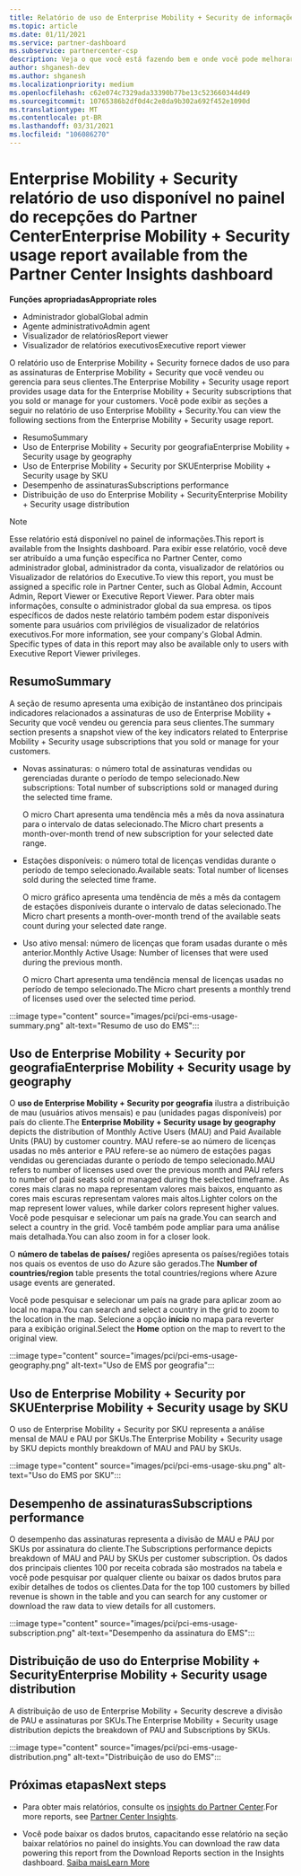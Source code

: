 ```yaml
---
title: Relatório de uso de Enterprise Mobility + Security de informações do Partner Center
ms.topic: article
ms.date: 01/11/2021
ms.service: partner-dashboard
ms.subservice: partnercenter-csp
description: Veja o que você está fazendo bem e onde você pode melhorar a respeito do uso de Enterprise Mobility + Security assinaturas que você vende ou gerencia para seus clientes.
author: shganesh-dev
ms.author: shganesh
ms.localizationpriority: medium
ms.openlocfilehash: c62e074c7329ada33390b77be13c523660344d49
ms.sourcegitcommit: 10765386b2df0d4c2e8da9b302a692f452e1090d
ms.translationtype: MT
ms.contentlocale: pt-BR
ms.lasthandoff: 03/31/2021
ms.locfileid: "106086270"
---
```

# <a name="enterprise-mobility--security-usage-report-available-from-the-partner-center-insights-dashboard"></a><span data-ttu-id="7f9af-103">Enterprise Mobility + Security relatório de uso disponível no painel do recepções do Partner Center</span><span class="sxs-lookup"><span data-stu-id="7f9af-103">Enterprise Mobility + Security usage report available from the Partner Center Insights dashboard</span></span>

<span data-ttu-id="7f9af-104">**Funções apropriadas**</span><span class="sxs-lookup"><span data-stu-id="7f9af-104">**Appropriate roles**</span></span>

- <span data-ttu-id="7f9af-105">Administrador global</span><span class="sxs-lookup"><span data-stu-id="7f9af-105">Global admin</span></span>
- <span data-ttu-id="7f9af-106">Agente administrativo</span><span class="sxs-lookup"><span data-stu-id="7f9af-106">Admin agent</span></span>
- <span data-ttu-id="7f9af-107">Visualizador de relatórios</span><span class="sxs-lookup"><span data-stu-id="7f9af-107">Report viewer</span></span>
- <span data-ttu-id="7f9af-108">Visualizador de relatórios executivos</span><span class="sxs-lookup"><span data-stu-id="7f9af-108">Executive report viewer</span></span>

<span data-ttu-id="7f9af-109">O relatório uso de Enterprise Mobility + Security fornece dados de uso para as assinaturas de Enterprise Mobility + Security que você vendeu ou gerencia para seus clientes.</span><span class="sxs-lookup"><span data-stu-id="7f9af-109">The Enterprise Mobility + Security usage report provides usage data for the Enterprise Mobility + Security subscriptions that you sold or manage for your customers.</span></span> <span data-ttu-id="7f9af-110">Você pode exibir as seções a seguir no relatório de uso Enterprise Mobility + Security.</span><span class="sxs-lookup"><span data-stu-id="7f9af-110">You can view the following sections from the Enterprise Mobility + Security usage report.</span></span>

- <span data-ttu-id="7f9af-111">Resumo</span><span class="sxs-lookup"><span data-stu-id="7f9af-111">Summary</span></span>
- <span data-ttu-id="7f9af-112">Uso de Enterprise Mobility + Security por geografia</span><span class="sxs-lookup"><span data-stu-id="7f9af-112">Enterprise Mobility + Security usage by geography</span></span>
- <span data-ttu-id="7f9af-113">Uso de Enterprise Mobility + Security por SKU</span><span class="sxs-lookup"><span data-stu-id="7f9af-113">Enterprise Mobility + Security usage by SKU</span></span>
- <span data-ttu-id="7f9af-114">Desempenho de assinaturas</span><span class="sxs-lookup"><span data-stu-id="7f9af-114">Subscriptions performance</span></span>
- <span data-ttu-id="7f9af-115">Distribuição de uso do Enterprise Mobility + Security</span><span class="sxs-lookup"><span data-stu-id="7f9af-115">Enterprise Mobility + Security usage distribution</span></span>

 > [!NOTE]
 > <span data-ttu-id="7f9af-116">Esse relatório está disponível no painel de informações.</span><span class="sxs-lookup"><span data-stu-id="7f9af-116">This report is available from the Insights dashboard.</span></span> <span data-ttu-id="7f9af-117">Para exibir esse relatório, você deve ser atribuído a uma função específica no Partner Center, como administrador global, administrador da conta, visualizador de relatórios ou Visualizador de relatórios do Executive.</span><span class="sxs-lookup"><span data-stu-id="7f9af-117">To view this report, you must be assigned a specific role in Partner Center, such as Global Admin, Account Admin, Report Viewer or Executive Report Viewer.</span></span> <span data-ttu-id="7f9af-118">Para obter mais informações, consulte o administrador global da sua empresa. os tipos específicos de dados neste relatório também podem estar disponíveis somente para usuários com privilégios de visualizador de relatórios executivos.</span><span class="sxs-lookup"><span data-stu-id="7f9af-118">For more information, see your company's Global Admin. Specific types of data in this report may also be available only to users with Executive Report Viewer privileges.</span></span>

## <a name="summary"></a><span data-ttu-id="7f9af-119">Resumo</span><span class="sxs-lookup"><span data-stu-id="7f9af-119">Summary</span></span>

<span data-ttu-id="7f9af-120">A seção de resumo apresenta uma exibição de instantâneo dos principais indicadores relacionados a assinaturas de uso de Enterprise Mobility + Security que você vendeu ou gerencia para seus clientes.</span><span class="sxs-lookup"><span data-stu-id="7f9af-120">The summary section presents a snapshot view of the key indicators related to Enterprise Mobility + Security usage subscriptions that you sold or manage for your customers.</span></span> 

- <span data-ttu-id="7f9af-121">Novas assinaturas: o número total de assinaturas vendidas ou gerenciadas durante o período de tempo selecionado.</span><span class="sxs-lookup"><span data-stu-id="7f9af-121">New subscriptions: Total number of subscriptions sold or managed during the selected time frame.</span></span>

   <span data-ttu-id="7f9af-122">O micro Chart apresenta uma tendência mês a mês da nova assinatura para o intervalo de datas selecionado.</span><span class="sxs-lookup"><span data-stu-id="7f9af-122">The Micro chart presents a month-over-month trend of new subscription for your selected date range.</span></span>

- <span data-ttu-id="7f9af-123">Estações disponíveis: o número total de licenças vendidas durante o período de tempo selecionado.</span><span class="sxs-lookup"><span data-stu-id="7f9af-123">Available seats: Total number of licenses sold during the selected time frame.</span></span>

   <span data-ttu-id="7f9af-124">O micro gráfico apresenta uma tendência de mês a mês da contagem de estações disponíveis durante o intervalo de datas selecionado.</span><span class="sxs-lookup"><span data-stu-id="7f9af-124">The Micro chart presents a month-over-month trend of the available seats count during your selected date range.</span></span>

- <span data-ttu-id="7f9af-125">Uso ativo mensal: número de licenças que foram usadas durante o mês anterior.</span><span class="sxs-lookup"><span data-stu-id="7f9af-125">Monthly Active Usage: Number of licenses that were used during the previous month.</span></span>

   <span data-ttu-id="7f9af-126">O micro Chart apresenta uma tendência mensal de licenças usadas no período de tempo selecionado.</span><span class="sxs-lookup"><span data-stu-id="7f9af-126">The Micro chart presents a monthly trend of licenses used over the selected time period.</span></span>

:::image type="content" source="images/pci/pci-ems-usage-summary.png" alt-text="Resumo de uso do EMS":::

## <a name="enterprise-mobility--security-usage-by-geography"></a><span data-ttu-id="7f9af-128">Uso de Enterprise Mobility + Security por geografia</span><span class="sxs-lookup"><span data-stu-id="7f9af-128">Enterprise Mobility + Security usage by geography</span></span>

<span data-ttu-id="7f9af-129">O **uso de Enterprise Mobility + Security por geografia** ilustra a distribuição de mau (usuários ativos mensais) e pau (unidades pagas disponíveis) por país do cliente.</span><span class="sxs-lookup"><span data-stu-id="7f9af-129">The **Enterprise Mobility + Security usage by geography** depicts the distribution of Monthly Active Users (MAU) and Paid Available Units (PAU) by customer country.</span></span> <span data-ttu-id="7f9af-130">MAU refere-se ao número de licenças usadas no mês anterior e PAU refere-se ao número de estações pagas vendidas ou gerenciadas durante o período de tempo selecionado.</span><span class="sxs-lookup"><span data-stu-id="7f9af-130">MAU refers to number of licenses used over the previous month and PAU refers to number of paid seats sold or managed during the selected timeframe.</span></span> <span data-ttu-id="7f9af-131">As cores mais claras no mapa representam valores mais baixos, enquanto as cores mais escuras representam valores mais altos.</span><span class="sxs-lookup"><span data-stu-id="7f9af-131">Lighter colors on the map represent lower values, while darker colors represent higher values.</span></span> <span data-ttu-id="7f9af-132">Você pode pesquisar e selecionar um país na grade.</span><span class="sxs-lookup"><span data-stu-id="7f9af-132">You can search and select a country in the grid.</span></span> <span data-ttu-id="7f9af-133">Você também pode ampliar para uma análise mais detalhada.</span><span class="sxs-lookup"><span data-stu-id="7f9af-133">You can also zoom in for a closer look.</span></span>

<span data-ttu-id="7f9af-134">O **número de tabelas de países/** regiões apresenta os países/regiões totais nos quais os eventos de uso do Azure são gerados.</span><span class="sxs-lookup"><span data-stu-id="7f9af-134">The **Number of countries/region** table presents the total countries/regions where Azure usage events are generated.</span></span>

<span data-ttu-id="7f9af-135">Você pode pesquisar e selecionar um país na grade para aplicar zoom ao local no mapa.</span><span class="sxs-lookup"><span data-stu-id="7f9af-135">You can search and select a country in the grid to zoom to the location in the map.</span></span> <span data-ttu-id="7f9af-136">Selecione a opção **início** no mapa para reverter para a exibição original.</span><span class="sxs-lookup"><span data-stu-id="7f9af-136">Select the **Home** option on the map to revert to the original view.</span></span>

:::image type="content" source="images/pci/pci-ems-usage-geography.png" alt-text="Uso de EMS por geografia":::

## <a name="enterprise-mobility--security-usage-by-sku"></a><span data-ttu-id="7f9af-138">Uso de Enterprise Mobility + Security por SKU</span><span class="sxs-lookup"><span data-stu-id="7f9af-138">Enterprise Mobility + Security usage by SKU</span></span>

<span data-ttu-id="7f9af-139">O uso de Enterprise Mobility + Security por SKU representa a análise mensal de MAU e PAU por SKUs.</span><span class="sxs-lookup"><span data-stu-id="7f9af-139">The Enterprise Mobility + Security usage by SKU depicts monthly breakdown of MAU and PAU by SKUs.</span></span>

:::image type="content" source="images/pci/pci-ems-usage-sku.png" alt-text="Uso do EMS por SKU":::

## <a name="subscriptions-performance"></a><span data-ttu-id="7f9af-141">Desempenho de assinaturas</span><span class="sxs-lookup"><span data-stu-id="7f9af-141">Subscriptions performance</span></span>

<span data-ttu-id="7f9af-142">O desempenho das assinaturas representa a divisão de MAU e PAU por SKUs por assinatura do cliente.</span><span class="sxs-lookup"><span data-stu-id="7f9af-142">The Subscriptions performance depicts breakdown of MAU and PAU by SKUs per customer subscription.</span></span> <span data-ttu-id="7f9af-143">Os dados dos principais clientes 100 por receita cobrada são mostrados na tabela e você pode pesquisar por qualquer cliente ou baixar os dados brutos para exibir detalhes de todos os clientes.</span><span class="sxs-lookup"><span data-stu-id="7f9af-143">Data for the top 100 customers by billed revenue is shown in the table and you can search for any customer or download the raw data to view details for all customers.</span></span>

:::image type="content" source="images/pci/pci-ems-usage-subscription.png" alt-text="Desempenho da assinatura do EMS":::

## <a name="enterprise-mobility--security-usage-distribution"></a><span data-ttu-id="7f9af-145">Distribuição de uso do Enterprise Mobility + Security</span><span class="sxs-lookup"><span data-stu-id="7f9af-145">Enterprise Mobility + Security usage distribution</span></span>

<span data-ttu-id="7f9af-146">A distribuição de uso de Enterprise Mobility + Security descreve a divisão de PAU e assinaturas por SKUs.</span><span class="sxs-lookup"><span data-stu-id="7f9af-146">The Enterprise Mobility + Security usage distribution depicts the breakdown of PAU and Subscriptions by SKUs.</span></span>

:::image type="content" source="images/pci/pci-ems-usage-distribution.png" alt-text="Distribuição de uso do EMS":::

## <a name="next-steps"></a><span data-ttu-id="7f9af-148">Próximas etapas</span><span class="sxs-lookup"><span data-stu-id="7f9af-148">Next steps</span></span>

- <span data-ttu-id="7f9af-149">Para obter mais relatórios, consulte os [insights do Partner Center](partner-center-insights.md).</span><span class="sxs-lookup"><span data-stu-id="7f9af-149">For more reports, see [Partner Center Insights](partner-center-insights.md).</span></span>

- <span data-ttu-id="7f9af-150">Você pode baixar os dados brutos, capacitando esse relatório na seção baixar relatórios no painel do insights.</span><span class="sxs-lookup"><span data-stu-id="7f9af-150">You can download the raw data powering this report from the Download Reports section in the Insights dashboard.</span></span> [<span data-ttu-id="7f9af-151">Saiba mais</span><span class="sxs-lookup"><span data-stu-id="7f9af-151">Learn More</span></span>](pci-download-reports.md) 
